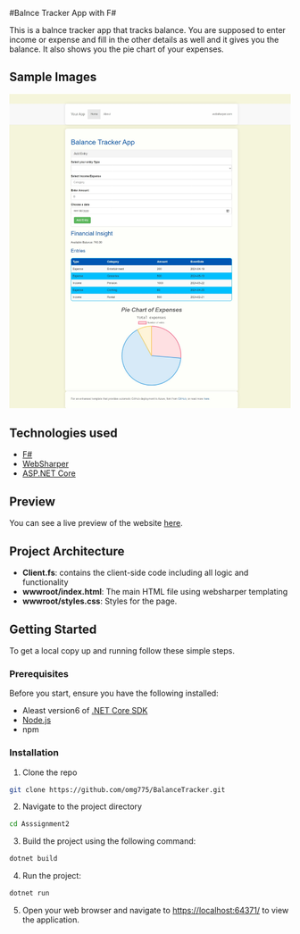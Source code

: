 #Balnce Tracker App with F#

This is a balnce tracker app that tracks balance. You are supposed to enter income or expense and fill in the other details as well and it gives you the balance. It also shows you the pie chart of your expenses. 
## Sample Images

![image](ss1.jpeg)

## Technologies used


- [F#](https://fsharp.org)
- [WebSharper](https://websharper.com)
- [ASP.NET Core](https://dotnet.microsoft.com/en-us/apps/aspnet)

## Preview

You can see a live preview of the website [here](https://omg775.github.io/BalanceTracker).

## Project Architecture 

- **Client.fs**: contains the client-side code including all logic and functionality 
- **wwwroot/index.html**: The main HTML file using websharper templating
- **wwwroot/styles.css**: Styles for the page.


## Getting Started

To get a local copy up and running follow these simple steps.

### Prerequisites

Before you start, ensure you have the following installed:

- Aleast version6 of [.NET Core SDK](https://dotnet.microsoft.com/download)
- [Node.js](https://nodejs.org/)
- npm 

### Installation

1. Clone the repo
```sh
git clone https://github.com/omg775/BalanceTracker.git
```
2. Navigate to the project directory
```sh
cd Asssignment2
```

3. Build the project using the following command:
```sh
dotnet build
```

4. Run the project:
```sh
dotnet run
```
5. Open your web browser and navigate to [https://localhost:64371/](https://localhost:64371/) to view the application.
